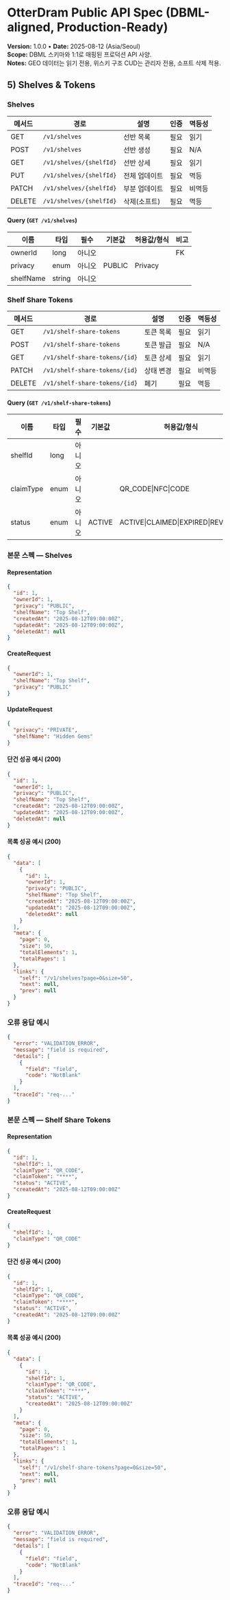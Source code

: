 # OtterDram Public API Spec (DBML-aligned, Production-Ready)
**Version:** 1.0.0 • **Date:** 2025-08-12 (Asia/Seoul)  
**Scope:** DBML 스키마와 1:1로 매핑된 프로덕션 API 사양.  
**Notes:** GEO 데이터는 읽기 전용, 위스키 구조 CUD는 관리자 전용, 소프트 삭제 적용.

## 5) Shelves & Tokens

### Shelves
| 메서드 | 경로 | 설명 | 인증 | 멱등성 |
|---|---|---|---|---|
| GET | `/v1/shelves` | 선반 목록 | 필요 | 읽기 |
| POST | `/v1/shelves` | 선반 생성 | 필요 | N/A |
| GET | `/v1/shelves/{shelfId}` | 선반 상세 | 필요 | 읽기 |
| PUT | `/v1/shelves/{shelfId}` | 전체 업데이트 | 필요 | 멱등 |
| PATCH | `/v1/shelves/{shelfId}` | 부분 업데이트 | 필요 | 비멱등 |
| DELETE | `/v1/shelves/{shelfId}` | 삭제(소프트) | 필요 | 멱등 |

#### Query (`GET /v1/shelves`)
| 이름 | 타입 | 필수 | 기본값 | 허용값/형식 | 비고 |
|---|---|---|---|---|---|
| ownerId | long | 아니오 |  |  | FK |
| privacy | enum | 아니오 | PUBLIC | Privacy |
| shelfName | string | 아니오 |  |  |  |

### Shelf Share Tokens
| 메서드 | 경로 | 설명 | 인증 | 멱등성 |
|---|---|---|---|---|
| GET | `/v1/shelf-share-tokens` | 토큰 목록 | 필요 | 읽기 |
| POST | `/v1/shelf-share-tokens` | 토큰 발급 | 필요 | N/A |
| GET | `/v1/shelf-share-tokens/{id}` | 토큰 상세 | 필요 | 읽기 |
| PATCH | `/v1/shelf-share-tokens/{id}` | 상태 변경 | 필요 | 비멱등 |
| DELETE | `/v1/shelf-share-tokens/{id}` | 폐기 | 필요 | 멱등 |

#### Query (`GET /v1/shelf-share-tokens`)
| 이름 | 타입 | 필수 | 기본값 | 허용값/형식 | 비고 |
|---|---|---|---|---|---|
| shelfId | long | 아니오 |  |  | FK |
| claimType | enum | 아니오 |  | QR_CODE\|NFC\|CODE |  |
| status | enum | 아니오 | ACTIVE | ACTIVE\|CLAIMED\|EXPIRED\|REVOKED |  |


### 본문 스펙 — Shelves
#### Representation
```json
{
  "id": 1,
  "ownerId": 1,
  "privacy": "PUBLIC",
  "shelfName": "Top Shelf",
  "createdAt": "2025-08-12T09:00:00Z",
  "updatedAt": "2025-08-12T09:00:00Z",
  "deletedAt": null
}
```
#### CreateRequest
```json
{
  "ownerId": 1,
  "shelfName": "Top Shelf",
  "privacy": "PUBLIC"
}
```
#### UpdateRequest
```json
{
  "privacy": "PRIVATE",
  "shelfName": "Hidden Gems"
}
```
#### 단건 성공 예시 (200)
```json
{
  "id": 1,
  "ownerId": 1,
  "privacy": "PUBLIC",
  "shelfName": "Top Shelf",
  "createdAt": "2025-08-12T09:00:00Z",
  "updatedAt": "2025-08-12T09:00:00Z",
  "deletedAt": null
}
```
#### 목록 성공 예시 (200)
```json
{
  "data": [
    {
      "id": 1,
      "ownerId": 1,
      "privacy": "PUBLIC",
      "shelfName": "Top Shelf",
      "createdAt": "2025-08-12T09:00:00Z",
      "updatedAt": "2025-08-12T09:00:00Z",
      "deletedAt": null
    }
  ],
  "meta": {
    "page": 0,
    "size": 50,
    "totalElements": 1,
    "totalPages": 1
  },
  "links": {
    "self": "/v1/shelves?page=0&size=50",
    "next": null,
    "prev": null
  }
}
```
### 오류 응답 예시
```json
{
  "error": "VALIDATION_ERROR",
  "message": "field is required",
  "details": [
    {
      "field": "field",
      "code": "NotBlank"
    }
  ],
  "traceId": "req-..."
}
```


### 본문 스펙 — Shelf Share Tokens
#### Representation
```json
{
  "id": 1,
  "shelfId": 1,
  "claimType": "QR_CODE",
  "claimToken": "****",
  "status": "ACTIVE",
  "createdAt": "2025-08-12T09:00:00Z"
}
```
#### CreateRequest
```json
{
  "shelfId": 1,
  "claimType": "QR_CODE"
}
```
#### 단건 성공 예시 (200)
```json
{
  "id": 1,
  "shelfId": 1,
  "claimType": "QR_CODE",
  "claimToken": "****",
  "status": "ACTIVE",
  "createdAt": "2025-08-12T09:00:00Z"
}
```
#### 목록 성공 예시 (200)
```json
{
  "data": [
    {
      "id": 1,
      "shelfId": 1,
      "claimType": "QR_CODE",
      "claimToken": "****",
      "status": "ACTIVE",
      "createdAt": "2025-08-12T09:00:00Z"
    }
  ],
  "meta": {
    "page": 0,
    "size": 50,
    "totalElements": 1,
    "totalPages": 1
  },
  "links": {
    "self": "/v1/shelf-share-tokens?page=0&size=50",
    "next": null,
    "prev": null
  }
}
```
### 오류 응답 예시
```json
{
  "error": "VALIDATION_ERROR",
  "message": "field is required",
  "details": [
    {
      "field": "field",
      "code": "NotBlank"
    }
  ],
  "traceId": "req-..."
}
```
